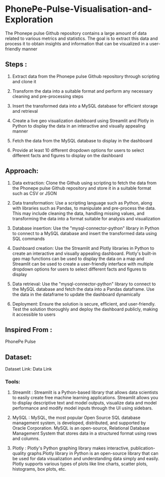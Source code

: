 # PhonePe-Pulse-Visualisation-and-Exploration

The Phonepe pulse Github repository contains a large amount of data related to various metrics and statistics. The goal is to extract this data and process it to obtain insights and information that can be visualized in a user-friendly manner

## Steps :

1. Extract data from the Phonepe pulse Github repository through scripting and clone it

2. Transform the data into a suitable format and perform any necessary cleaning and pre-processing steps

3. Insert the transformed data into a MySQL database for efficient storage and retrieval

4. Create a live geo visualization dashboard using Streamlit and Plotly in Python to display the data in an interactive and visually appealing manner

5. Fetch the data from the MySQL database to display in the dashboard

6. Provide at least 10 different dropdown options for users to select different facts and figures to display on the dashboard

## Approach:

1. Data extraction: Clone the Github using scripting to fetch the data from the Phonepe pulse Github repository and store it in a suitable format such as CSV or JSON

2. Data transformation: Use a scripting language such as Python, along with libraries such as Pandas, to manipulate and pre-process the data. This may include cleaning the data, handling missing values, and transforming the data into a format suitable for analysis and visualization

3. Database insertion: Use the "mysql-connector-python" library in Python to connect to a MySQL database and insert the transformed data using SQL commands

4. Dashboard creation: Use the Streamlit and Plotly libraries in Python to create an interactive and visually appealing dashboard. Plotly's built-in geo map functions can be used to display the data on a map and Streamlit can be used to create a user-friendly interface with multiple dropdown options for users to select different facts and figures to display

5. Data retrieval: Use the "mysql-connector-python" library to connect to the MySQL database and fetch the data into a Pandas dataframe. Use the data in the dataframe to update the dashboard dynamically

6. Deployment: Ensure the solution is secure, efficient, and user-friendly. Test the solution thoroughly and deploy the dashboard publicly, making it accessible to users

## Inspired From :
 PhonePe Pulse

## Dataset:
Dataset Link: Data Link

### Tools:

1. Streamlit : Streamlit is a Python-based library that allows data scientists to easily create free machine learning applications. Streamlit allows you to display descriptive text and model outputs, visualize data and model performance and modify model inputs through the UI using sidebars.

2. MySQL : MySQL, the most popular Open Source SQL database management system, is developed, distributed, and supported by Oracle Corporation. MySQL is an open-source, Relational Database Management System that stores data in a structured format using rows and columns.

3. Plotly : Plotly's Python graphing library makes interactive, publication-quality graphs.Plotly library in Python is an open-source library that can be used for data visualization and understanding data simply and easily. Plotly supports various types of plots like line charts, scatter plots, histograms, box plots, etc. 

